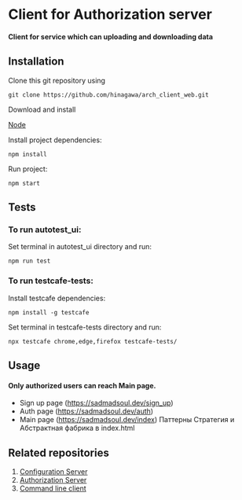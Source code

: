 # Client for Authorization server
#### Client for service which can uploading and downloading data
## Installation

Clone this git repository using

`git clone https://github.com/hinagawa/arch_client_web.git`

Download and install 

[Node](https://nodejs.org/)

Install project dependencies:

`npm install`

Run project:

`npm start`

## Tests

### To run autotest_ui:

Set terminal in autotest_ui directory and run:

`npm run test`

### To run testcafe-tests:

Install testcafe dependencies:

`npm install -g testcafe`

Set terminal in testcafe-tests directory and run:

`npx testcafe chrome,edge,firefox testcafe-tests/`

## Usage
#### Only authorized users can reach Main page.
* Sign up page (https://sadmadsoul.dev/sign_up)
* Auth page (https://sadmadsoul.dev/auth)
* Main page (https://sadmadsoul.dev/index) 
Паттерны Стратегия и Абстрактная фабрика в index.html
## Related repositories
1. [Configuration Server](https://github.com/unbrokenguy/sys-arch-conf-app)
2. [Authorization Server](https://github.com/unbrokenguy/sys-arch-auth-app)
3. [Command line client](https://github.com/unbrokenguy/sys-arch-client)
